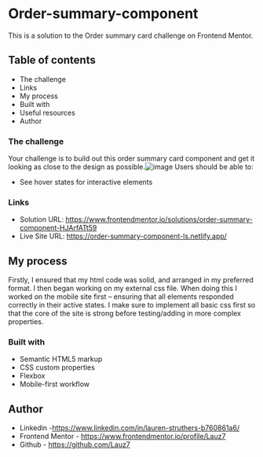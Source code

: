 # Order-summary-component
 
This is a solution to the Order summary card challenge on Frontend Mentor.

## Table of contents

  - The challenge
  - Links
  - My process
  - Built with
  - Useful resources
  - Author



### The challenge

Your challenge is to build out this order summary card component and get it looking as close to the design as possible.![image](https://user-images.githubusercontent.com/109809760/184154558-f7874dbf-a7de-458d-8f1b-ed2b70f9aae5.png)
Users should be able to:

- See hover states for interactive elements

### Links

- Solution URL: https://www.frontendmentor.io/solutions/order-summary-component-HJArfATt59
- Live Site URL: https://order-summary-component-ls.netlify.app/

## My process

Firstly, I ensured that my html code was solid, and arranged in my preferred format. 
I then began working on my external css file. When doing this I worked on the mobile site first – ensuring that all elements responded correctly in their active states. 
I make sure to implement all basic css first so that the core of the site is strong before testing/adding in more complex properties.

### Built with

- Semantic HTML5 markup
- CSS custom properties
- Flexbox
- Mobile-first workflow

## Author

- Linkedin -https://www.linkedin.com/in/lauren-struthers-b760861a6/
- Frontend Mentor - https://www.frontendmentor.io/profile/Lauz7
- Github - https://github.com/Lauz7


